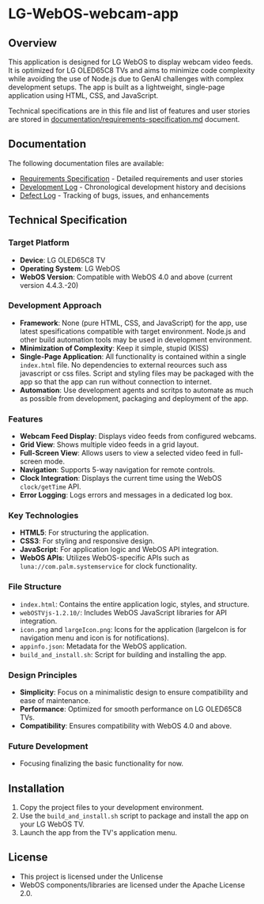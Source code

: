 # LG-WebOS-webcam-app

## Overview
This application is designed for LG WebOS to display webcam video feeds. It is optimized for LG OLED65C8 TVs and aims to minimize code complexity while avoiding the use of Node.js due to GenAI challenges with complex development setups. The app is built as a lightweight, single-page application using HTML, CSS, and JavaScript.

Technical specifications are in this file and list of features and user stories are stored in [documentation/requirements-specification.md](documentation/requirements-specification.md) document.

## Documentation
The following documentation files are available:
- [Requirements Specification](documentation/requirements-specification.md) - Detailed requirements and user stories
- [Development Log](documentation/development-log.md) - Chronological development history and decisions
- [Defect Log](documentation/defect-log.md) - Tracking of bugs, issues, and enhancements

## Technical Specification

### Target Platform
- **Device**: LG OLED65C8 TV
- **Operating System**: LG WebOS
- **WebOS Version**: Compatible with WebOS 4.0 and above (current version 4.4.3.-20)

### Development Approach
- **Framework**: None (pure HTML, CSS, and JavaScript) for the app, use latest spesifications compatible with target environment. Node.js and other build automation tools may be used in development environment.
- **Minimization of Complexity**: Keep it simple, stupid (KISS)
- **Single-Page Application**: All functionality is contained within a single `index.html` file. No dependencies to external reources such ass javascript or css files. Script and styling files may be packaged with the app so that the app can run without connection to internet.
- **Automation**: Use development agents and scritps to automate as much as possible from development, packaging and deployment of the app.

### Features
- **Webcam Feed Display**: Displays video feeds from configured webcams.
- **Grid View**: Shows multiple video feeds in a grid layout.
- **Full-Screen View**: Allows users to view a selected video feed in full-screen mode.
- **Navigation**: Supports 5-way navigation for remote controls.
- **Clock Integration**: Displays the current time using the WebOS `clock/getTime` API.
- **Error Logging**: Logs errors and messages in a dedicated log box.

### Key Technologies
- **HTML5**: For structuring the application.
- **CSS3**: For styling and responsive design.
- **JavaScript**: For application logic and WebOS API integration.
- **WebOS APIs**: Utilizes WebOS-specific APIs such as `luna://com.palm.systemservice` for clock functionality.

### File Structure
- `index.html`: Contains the entire application logic, styles, and structure.
- `webOSTVjs-1.2.10/`: Includes WebOS JavaScript libraries for API integration.
- `icon.png` and `largeIcon.png`: Icons for the application (largeIcon is for navigation menu and icon is for notifications).
- `appinfo.json`: Metadata for the WebOS application.
- `build_and_install.sh`: Script for building and installing the app.

### Design Principles
- **Simplicity**: Focus on a minimalistic design to ensure compatibility and ease of maintenance.
- **Performance**: Optimized for smooth performance on LG OLED65C8 TVs.
- **Compatibility**: Ensures compatibility with WebOS 4.0 and above.

### Future Development
- Focusing finalizing the basic functionality for now.

## Installation
1. Copy the project files to your development environment.
2. Use the `build_and_install.sh` script to package and install the app on your LG WebOS TV.
3. Launch the app from the TV's application menu.

## License
- This project is licensed under the Unlicense
- WebOS components/libraries are licensed under the Apache License 2.0.
